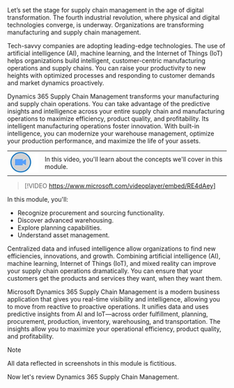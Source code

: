 ﻿Let’s set the stage for supply chain management in the age of digital transformation. The fourth industrial revolution, where physical and digital technologies converge, is underway. Organizations are transforming manufacturing and supply chain management.

Tech-savvy companies are adopting leading-edge technologies. The use of artificial intelligence (AI), machine learning, and the Internet of Things (IoT) helps organizations build intelligent, customer-centric manufacturing operations and supply chains. You can raise your productivity to new heights with optimized processes and responding to customer demands and market dynamics proactively.

Dynamics 365 Supply Chain Management transforms your manufacturing and supply chain operations. You can take advantage of the predictive insights and intelligence across your entire supply chain and manufacturing operations to maximize efficiency, product quality, and profitability. Its intelligent manufacturing operations foster innovation. With built-in intelligence, you can modernize your warehouse management, optimize your production performance, and maximize the life of your assets.

|  |  |
| ------------ | ------------- | 
| ![Icon indicating play video](../media/video-icon.png) | In this video, you'll learn about the concepts we'll cover in this module. |
> [!VIDEO https://www.microsoft.com/videoplayer/embed/RE4dAey]

In this module, you'll:

- Recognize procurement and sourcing functionality.
- Discover advanced warehousing.
- Explore planning capabilities.
- Understand asset management.

Centralized data and infused intelligence allow organizations to find new efficiencies, innovations, and growth. Combining artificial intelligence (AI), machine learning, Internet of Things (IoT), and mixed reality can improve your supply chain operations dramatically. You can ensure that your customers get the products and services they want, when they want them.

Microsoft Dynamics 365 Supply Chain Management is a modern business application that gives you real-time visibility and intelligence, allowing you to move from reactive to proactive operations. It unifies data and uses predictive insights from AI and IoT—across order fulfillment, planning, procurement, production, inventory, warehousing, and transportation. The insights allow you to maximize your operational efficiency, product quality, and profitability.

> [!NOTE]
> All data reflected in screenshots in this module is fictitious.

Now let's review Dynamics 365 Supply Chain Management.
